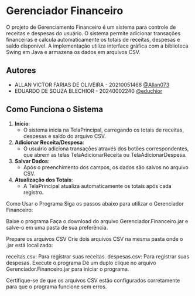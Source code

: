 
# Gerenciador Financeiro

O projeto de Gerenciamento Financeiro é um sistema para controle de receitas e despesas do usuário. O sistema permite adicionar transações financeiras e calcula automaticamente os totais de receitas, despesas e saldo disponível. A implementação utiliza interface gráfica com a biblioteca Swing em Java e armazena os dados em arquivos CSV.


## Autores

- ALLAN VICTOR FARIAS DE OLIVEIRA - 20210051468 [@Allan073](https://github.com/Allan073)
- EDUARDO DE SOUZA BLECHIOR - 20240002240 [@educhior](https://www.github.com/Educhior)


## Como Funciona o Sistema

1. **Início**:
    - O sistema inicia na TelaPrincipal, carregando os totais de receitas, despesas e saldo do arquivo CSV.
2. **Adicionar Receita/Despesa**:
    - O usuário adiciona transações através dos botões correspondentes, que abrem as telas TelaAdicionarReceita ou TelaAdicionarDespesa.
3. **Salvar Dados**:
    - Após o preenchimento dos campos, os dados são salvos no arquivo CSV.
4. **Atualização dos Totais**:
    - A TelaPrincipal atualiza automaticamente os totais após cada registro.

Como Usar o Programa
Siga os passos abaixo para utilizar o Gerenciador Financeiro:

Baixe o programa
Faça o download do arquivo Gerenciador.Financeiro.jar e salve-o em uma pasta de sua preferência.

Prepare os arquivos CSV
Crie dois arquivos CSV na mesma pasta onde o .jar está localizado:

receitas.csv: Para registrar suas receitas.
despesas.csv: Para registrar suas despesas.
Execute o programa
Dê um duplo clique no arquivo Gerenciador.Financeiro.jar para iniciar o programa.

Certifique-se de que os arquivos CSV estão configurados corretamente para que o programa funcione sem erros.